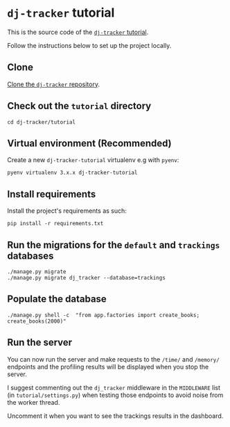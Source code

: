 # `dj-tracker` tutorial

This is the source code of the [`dj-tracker` tutorial](https://tijani-dia.github.io/dj-tracker/tutorial/setup/).

Follow the instructions below to set up the project locally.

## Clone

[Clone the `dj-tracker` repository](https://github.com/Tijani-Dia/dj-tracker).

## Check out the `tutorial` directory

```console
cd dj-tracker/tutorial
```

## Virtual environment (Recommended)

Create a new `dj-tracker-tutorial` virtualenv e.g with `pyenv`:

```console
pyenv virtualenv 3.x.x dj-tracker-tutorial
```

## Install requirements

Install the project's requirements as such:

```console
pip install -r requirements.txt
```

## Run the migrations for the `default` and `trackings` databases

```console
./manage.py migrate
./manage.py migrate dj_tracker --database=trackings
```

## Populate the database

```console
./manage.py shell -c  "from app.factories import create_books; create_books(2000)"
```

## Run the server

You can now run the server and make requests to the `/time/` and `/memory/` endpoints and the profiling results will be displayed when you stop the server.

I suggest commenting out the `dj_tracker` middleware in the `MIDDLEWARE` list (in `tutorial/settings.py`) when testing those endpoints to avoid noise from the worker thread.

Uncomment it when you want to see the trackings results in the dashboard.
